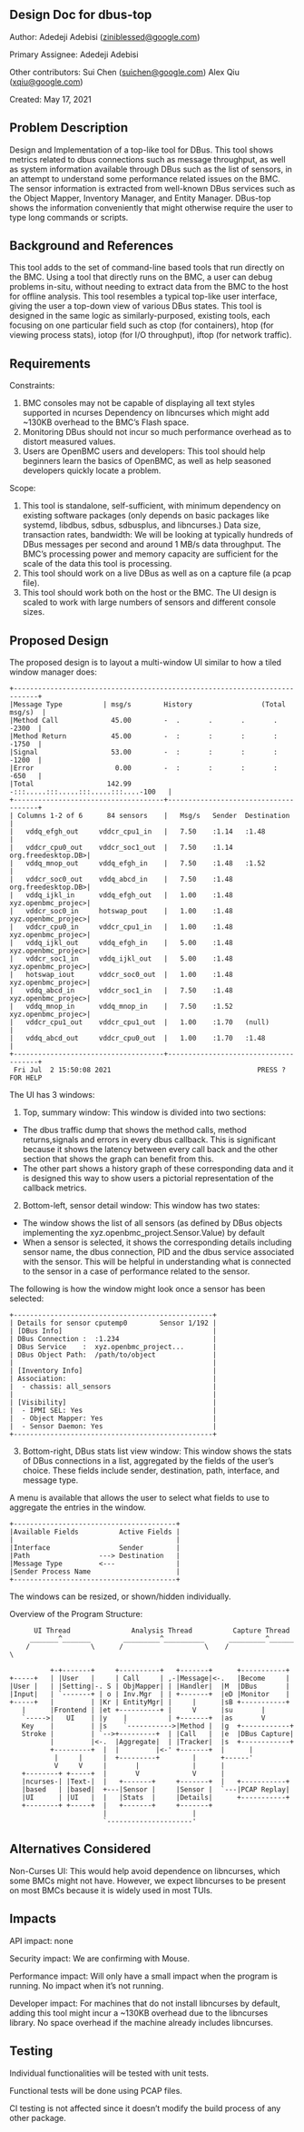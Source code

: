 
## Design Doc for dbus-top

Author: Adedeji Adebisi (ziniblessed@google.com)

Primary Assignee: Adedeji Adebisi

Other contributors: Sui Chen (suichen@google.com) Alex Qiu (xqiu@google.com)

Created: May 17, 2021


## Problem Description

Design and Implementation of a top-like tool for DBus. This tool shows metrics
related to dbus connections such as message throughput, as well as system
information available through DBus such as the list of sensors, in an attempt to
understand some performance related issues on the BMC. The sensor information is
extracted from well-known DBus services such as the Object Mapper, Inventory
Manager, and Entity Manager. DBus-top shows the information conveniently that
might otherwise require the user to type long commands or scripts.

## Background and References

This tool adds to the set of command-line based tools that run directly on the
BMC. Using a tool that directly runs on the BMC, a user can debug problems
in-situ, without needing to extract data from the BMC to the host for offline
analysis. This tool resembles a typical top-like user interface, giving the
user a top-down view of various DBus states. This tool is designed in the same
logic as similarly-purposed, existing tools, each focusing on one particular
field such as ctop (for containers), htop (for viewing process stats),
iotop (for I/O throughput), iftop (for network traffic).

## Requirements

Constraints: 
1. BMC consoles may not be capable of displaying all text styles supported
   in ncurses Dependency on libncurses which might add ~130KB overhead
   to the BMC’s Flash space.
2. Monitoring DBus should not incur so much performance overhead as to
   distort measured values.
3. Users are OpenBMC users and developers: This tool should help beginners
   learn the basics of OpenBMC, as well as help seasoned developers quickly
   locate a problem.

Scope: 
1. This tool is standalone, self-sufficient, with minimum dependency
   on existing software packages (only depends on basic packages like
   systemd, libdbus, sdbus, sdbusplus, and libncurses.)
   Data size, transaction rates, bandwidth: We will be looking at
   typically hundreds of DBus messages per second and around 1 MB/s data
   throughput. The BMC’s processing power and memory capacity are sufficient
   for the scale of the data this tool is processing.
2. This tool should work on a live DBus as well as on a capture file
   (a pcap file).
3. This tool should work both on the host or the BMC. The UI design is scaled to
   work with large numbers of sensors and different console sizes.

## Proposed Design

The proposed design is to layout a multi-window UI similar to how a tiled window
manager does:

```
+----------------------------------------------------------------------------+
|Message Type          | msg/s        History                 (Total msg/s)  |
|Method Call             45.00        -  .       .       .       .    -2300  |
|Method Return           45.00        -  :       :       :       :    -1750  |
|Signal                  53.00        -  :       :       :       :    -1200  |
|Error                    0.00        -  :       :       :       :    -650   |
|Total                  142.99        -:::.....:::.....:::.....:::....-100   |
+-------------------------------------+--------------------------------------+
| Columns 1-2 of 6      84 sensors    |   Msg/s   Sender  Destination        |
|   vddq_efgh_out     vddcr_cpu1_in   |   7.50    :1.14   :1.48              |
|   vddcr_cpu0_out    vddcr_soc1_out  |   7.50    :1.14   org.freedesktop.DB>|
|   vddq_mnop_out     vddq_efgh_in    |   7.50    :1.48   :1.52              |
|   vddcr_soc0_out    vddq_abcd_in    |   7.50    :1.48   org.freedesktop.DB>|
|   vddq_ijkl_in      vddq_efgh_out   |   1.00    :1.48   xyz.openbmc_projec>|
|   vddcr_soc0_in     hotswap_pout    |   1.00    :1.48   xyz.openbmc_projec>|
|   vddcr_cpu0_in     vddcr_cpu1_in   |   1.00    :1.48   xyz.openbmc_projec>|
|   vddq_ijkl_out     vddq_efgh_in    |   5.00    :1.48   xyz.openbmc_projec>|
|   vddcr_soc1_in     vddq_ijkl_out   |   5.00    :1.48   xyz.openbmc_projec>|
|   hotswap_iout      vddcr_soc0_out  |   1.00    :1.48   xyz.openbmc_projec>|
|   vddq_abcd_in      vddcr_soc1_in   |   7.50    :1.48   xyz.openbmc_projec>|
|   vddq_mnop_in      vddq_mnop_in    |   7.50    :1.52   xyz.openbmc_projec>|
|   vddcr_cpu1_out    vddcr_cpu1_out  |   1.00    :1.70   (null)             |
|   vddq_abcd_out     vddcr_cpu0_out  |   1.00    :1.70   :1.48              |
+-------------------------------------+--------------------------------------+
 Fri Jul  2 15:50:08 2021                                    PRESS ? FOR HELP
```

The UI has 3 windows:

1. Top, summary window: This window is divided into two sections:
  - The dbus traffic dump that shows the method calls, method returns,signals
    and errors in every dbus callback. This is significant because it shows the
    latency between every call back and the other section that shows the graph
    can benefit from this.
  - The other part shows a history graph of these
    corresponding data and it is designed this way to show users a pictorial
    representation of the callback metrics.

2. Bottom-left, sensor detail window: This window has two states:
  - The window shows the list of all sensors (as defined by DBus objects
    implementing the xyz.openbmc_project.Sensor.Value) by default
  - When a sensor is selected, it shows the corresponding details including
    sensor name, the dbus connection, PID and the dbus service associated with
    the sensor. This will be helpful in understanding what is connected to the
    sensor in a case of performance related to the sensor.

The following is how the window might look once a sensor has been selected:

```
+-------------------------------------------------+
| Details for sensor cputemp0        Sensor 1/192 |
| [DBus Info]                                     |
| DBus Connection :  :1.234                       |
| DBus Service    :  xyz.openbmc_project...       |
| DBus Object Path:  /path/to/object              |
|                                                 |
| [Inventory Info]                                |
| Association:                                    |
|  - chassis: all_sensors                         |
|                                                 |
| [Visibility]                                    |
|  - IPMI SEL: Yes                                |
|  - Object Mapper: Yes                           |
|  - Sensor Daemon: Yes                           |
+-------------------------------------------------+
```

3. Bottom-right, DBus stats list view window: This window shows the stats of
DBus connections in a list, aggregated by the fields of the user’s choice. These
fields include sender, destination, path, interface, and message type.

A menu is available that allows the user to select what fields to use to
aggregate the entries in the window.

```
+----------------------------------------+
|Available Fields          Active Fields |
|                                        |
|Interface                 Sender        |
|Path                 ---> Destination   |
|Message Type         <---               |
|Sender Process Name                     |
+----------------------------------------+
```

The windows can be resized, or shown/hidden individually.


Overview of the Program Structure:

```
      UI Thread               Analysis Thread          Capture Thread
     _______^_______        _________^__________      _________^______
    /               \      /                    \    /                \

          +-+-------+     +----------+   +-------+      +-----------+
+-----+   | |User   |     | Call     | ,-|Message|<-.   |Become     |
|User |   | |Setting|-. S | ObjMapper| | |Handler|  |M  |DBus       |
|Input|   | `-------+ | o | Inv.Mgr  | | +-------+  |eD |Monitor    |
+-----+   |         | |Kr | EntityMgr| |     |      |sB +-----------+
   |      |Frontend | |et +----------+ |     V      |su       |
   `----->|   UI    | |y    |          | +-------+  |as       V
   Key    |         | |s    `----------->|Method |  |g  +------------+
   Stroke |         | `-->+---------+  | |Call   |  |e  |DBus Capture|
          |         |<-.  |Aggregate|  | |Tracker|  |s  +------------+
          +---------+  |  |         |<-' +-------+  |      |
           |     |     |  +---------+        |      +------'
           V     V     |       |             |      |
   +--------+ +-----+  |       V             V      |
   |ncurses-| |Text-|  |   +-------+     +-------+  |   +-----------+
   |based   | |based|  +---|Sensor |     |Sensor |  `---|PCAP Replay|
   |UI      | |UI   |  |   |Stats  |     |Details|      +-----------+
   +--------+ +-----+  |   +-------+     +-------+
                       |                     |
                       `---------------------'
```

## Alternatives Considered

Non-Curses UI: This would help avoid dependence on libncurses, which some BMCs
might not have. However, we expect libncurses to be present on most BMCs because
it is widely used in most TUIs.

## Impacts

API impact: none

Security impact: We are confirming with Mouse.

Performance impact: Will only have a small impact when the program is running.
                    No impact when it’s not running.

Developer impact: For machines that do not install libncurses by default, adding
                  this tool might incur a ~130KB overhead due to the libncurses 
                  library. No space overhead if the machine already includes
                  libncurses.

## Testing

Individual functionalities will be tested with unit tests.

Functional tests will be done using PCAP files.

CI testing is not affected since it doesn’t modify the build process of any
other package.
